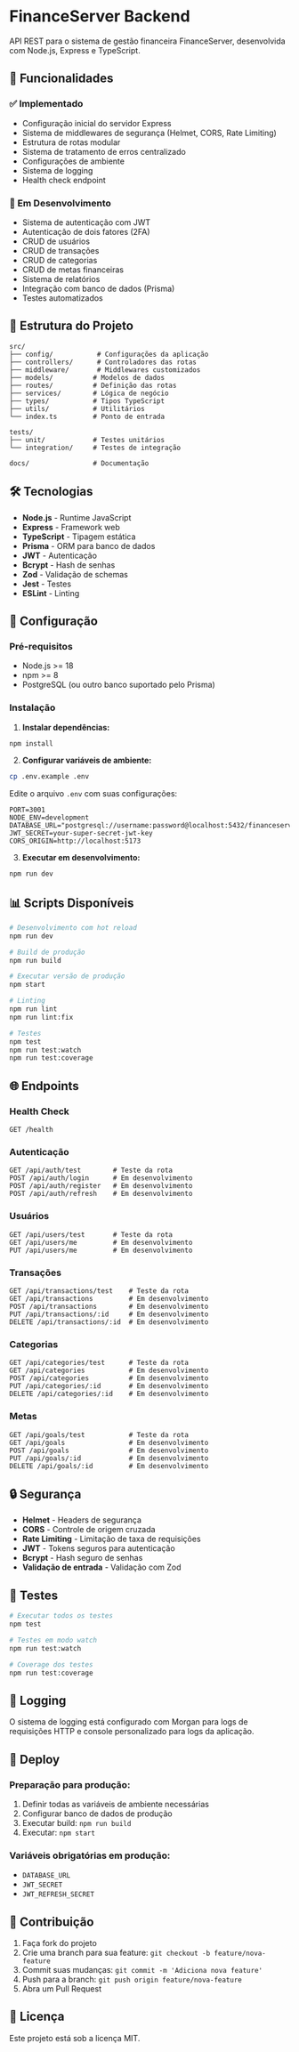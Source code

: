 # FinanceServer Backend

API REST para o sistema de gestão financeira FinanceServer, desenvolvida com Node.js, Express e TypeScript.

## 🚀 Funcionalidades

### ✅ Implementado
- Configuração inicial do servidor Express
- Sistema de middlewares de segurança (Helmet, CORS, Rate Limiting)
- Estrutura de rotas modular
- Sistema de tratamento de erros centralizado
- Configurações de ambiente
- Sistema de logging
- Health check endpoint

### 🔄 Em Desenvolvimento
- Sistema de autenticação com JWT
- Autenticação de dois fatores (2FA)
- CRUD de usuários
- CRUD de transações
- CRUD de categorias
- CRUD de metas financeiras
- Sistema de relatórios
- Integração com banco de dados (Prisma)
- Testes automatizados

## 📁 Estrutura do Projeto

```
src/
├── config/           # Configurações da aplicação
├── controllers/      # Controladores das rotas
├── middleware/       # Middlewares customizados
├── models/          # Modelos de dados
├── routes/          # Definição das rotas
├── services/        # Lógica de negócio
├── types/           # Tipos TypeScript
├── utils/           # Utilitários
└── index.ts         # Ponto de entrada

tests/
├── unit/            # Testes unitários
└── integration/     # Testes de integração

docs/                # Documentação
```

## 🛠️ Tecnologias

- **Node.js** - Runtime JavaScript
- **Express** - Framework web
- **TypeScript** - Tipagem estática
- **Prisma** - ORM para banco de dados
- **JWT** - Autenticação
- **Bcrypt** - Hash de senhas
- **Zod** - Validação de schemas
- **Jest** - Testes
- **ESLint** - Linting

## 🔧 Configuração

### Pré-requisitos
- Node.js >= 18
- npm >= 8
- PostgreSQL (ou outro banco suportado pelo Prisma)

### Instalação

1. **Instalar dependências:**
```bash
npm install
```

2. **Configurar variáveis de ambiente:**
```bash
cp .env.example .env
```

Edite o arquivo `.env` com suas configurações:
```env
PORT=3001
NODE_ENV=development
DATABASE_URL="postgresql://username:password@localhost:5432/financeserver"
JWT_SECRET=your-super-secret-jwt-key
CORS_ORIGIN=http://localhost:5173
```

3. **Executar em desenvolvimento:**
```bash
npm run dev
```

## 📊 Scripts Disponíveis

```bash
# Desenvolvimento com hot reload
npm run dev

# Build de produção
npm run build

# Executar versão de produção
npm start

# Linting
npm run lint
npm run lint:fix

# Testes
npm test
npm run test:watch
npm run test:coverage
```

## 🌐 Endpoints

### Health Check
```
GET /health
```

### Autenticação
```
GET /api/auth/test        # Teste da rota
POST /api/auth/login      # Em desenvolvimento
POST /api/auth/register   # Em desenvolvimento
POST /api/auth/refresh    # Em desenvolvimento
```

### Usuários
```
GET /api/users/test       # Teste da rota
GET /api/users/me         # Em desenvolvimento
PUT /api/users/me         # Em desenvolvimento
```

### Transações
```
GET /api/transactions/test    # Teste da rota
GET /api/transactions         # Em desenvolvimento
POST /api/transactions        # Em desenvolvimento
PUT /api/transactions/:id     # Em desenvolvimento
DELETE /api/transactions/:id  # Em desenvolvimento
```

### Categorias
```
GET /api/categories/test      # Teste da rota
GET /api/categories           # Em desenvolvimento
POST /api/categories          # Em desenvolvimento
PUT /api/categories/:id       # Em desenvolvimento
DELETE /api/categories/:id    # Em desenvolvimento
```

### Metas
```
GET /api/goals/test           # Teste da rota
GET /api/goals                # Em desenvolvimento
POST /api/goals               # Em desenvolvimento
PUT /api/goals/:id            # Em desenvolvimento
DELETE /api/goals/:id         # Em desenvolvimento
```

## 🔒 Segurança

- **Helmet** - Headers de segurança
- **CORS** - Controle de origem cruzada
- **Rate Limiting** - Limitação de taxa de requisições
- **JWT** - Tokens seguros para autenticação
- **Bcrypt** - Hash seguro de senhas
- **Validação de entrada** - Validação com Zod

## 🧪 Testes

```bash
# Executar todos os testes
npm test

# Testes em modo watch
npm run test:watch

# Coverage dos testes
npm run test:coverage
```

## 📝 Logging

O sistema de logging está configurado com Morgan para logs de requisições HTTP e console personalizado para logs da aplicação.

## 🚀 Deploy

### Preparação para produção:
1. Definir todas as variáveis de ambiente necessárias
2. Configurar banco de dados de produção
3. Executar build: `npm run build`
4. Executar: `npm start`

### Variáveis obrigatórias em produção:
- `DATABASE_URL`
- `JWT_SECRET`
- `JWT_REFRESH_SECRET`

## 🤝 Contribuição

1. Faça fork do projeto
2. Crie uma branch para sua feature: `git checkout -b feature/nova-feature`
3. Commit suas mudanças: `git commit -m 'Adiciona nova feature'`
4. Push para a branch: `git push origin feature/nova-feature`
5. Abra um Pull Request

## 📄 Licença

Este projeto está sob a licença MIT.